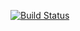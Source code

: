 [![Build Status](https://dev.azure.com/bandofboyz1/bandofboyz1/_apis/build/status%2Fgunjanjiwnani.curly-robot?branchName=main)](https://dev.azure.com/bandofboyz1/bandofboyz1/_build/latest?definitionId=1&branchName=main)

